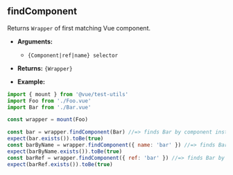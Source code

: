 ## findComponent

Returns `Wrapper` of first matching Vue component.

- **Arguments:**

  - `{Component|ref|name} selector`

- **Returns:** `{Wrapper}`

- **Example:**

```js
import { mount } from '@vue/test-utils'
import Foo from './Foo.vue'
import Bar from './Bar.vue'

const wrapper = mount(Foo)

const bar = wrapper.findComponent(Bar) //=> finds Bar by component instance
expect(bar.exists()).toBe(true)
const barByName = wrapper.findComponent({ name: 'bar' }) //=> finds Bar by `name`
expect(barByName.exists()).toBe(true)
const barRef = wrapper.findComponent({ ref: 'bar' }) //=> finds Bar by `ref`
expect(barRef.exists()).toBe(true)
```
